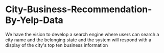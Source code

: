# City-Business-Recommendation-By-Yelp-Data
We have the vision to develop a search engine where users can search a city name and the belonging state and the system will respond with a display of the city's top ten business information  
